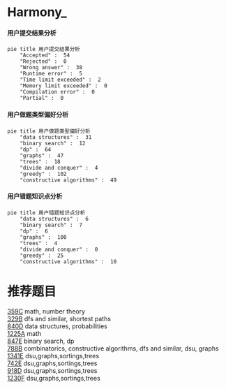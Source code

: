 # Harmony_

<!-- tabs:start -->



#### **用户提交结果分析**

```mermaid
pie title 用户提交结果分析
    "Accepted" :  54
    "Rejected" :  0
    "Wrong answer" :  38
    "Runtime error" :  5
    "Time limit exceeded" :  2
    "Memory limit exceeded" :  0
    "Compilation error" :  0
    "Partial" :  0
```

#### **用户做题类型偏好分析**

```mermaid
pie title 用户做题类型偏好分析
    "data structures" :  31
    "binary search" :  12
    "dp" :  64
    "graphs" :  47
    "trees" :  18
    "divide and conquer" :  4
    "greedy" :  102
    "constructive algorithms" :  49
```
#### **用户错题知识点分析**

```mermaid
pie title 用户错题知识点分析
    "data structures" :  6
    "binary search" :  7
    "dp" :  6
    "graphs" :  100
    "trees" :  4
    "divide and conquer" :  0
    "greedy" :  25
    "constructive algorithms" :  10
```



<!-- tabs:end -->
# 推荐题目
[359C](https://codeforces.com/contest/359/problem/C)		math,
                        number theory		  
[329B](https://codeforces.com/contest/329/problem/B)		dfs and similar,
                        shortest paths		  
[840D](https://codeforces.com/contest/840/problem/D)		data structures,
                        probabilities		  
[1225A](https://codeforces.com/contest/1225/problem/A)		math		  
[847E](https://codeforces.com/contest/847/problem/E)		binary search,
                        dp		  
[788B](https://codeforces.com/contest/788/problem/B)		combinatorics,
                        constructive algorithms,
                        dfs and similar,
                        dsu,
                        graphs		  
[1341E](https://codeforces.com/contest/1341/problem/E)		dsu,graphs,sortings,trees		  
[742E](https://codeforces.com/contest/742/problem/E)		dsu,graphs,sortings,trees		  
[918D](https://codeforces.com/contest/918/problem/D)		dsu,graphs,sortings,trees		  
[1230F](https://codeforces.com/contest/1230/problem/F)		dsu,graphs,sortings,trees		  

